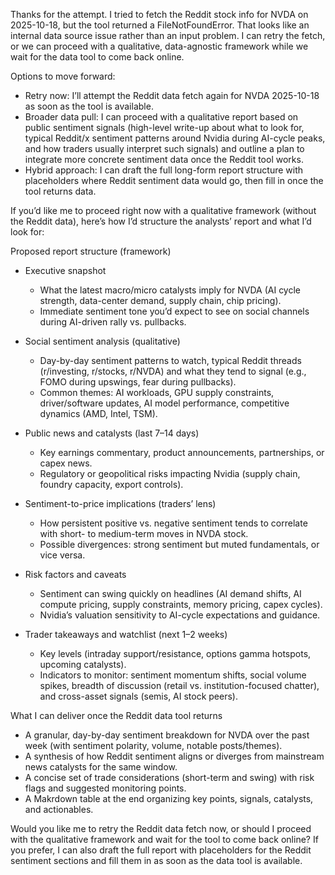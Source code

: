 Thanks for the attempt. I tried to fetch the Reddit stock info for NVDA on 2025-10-18, but the tool returned a FileNotFoundError. That looks like an internal data source issue rather than an input problem. I can retry the fetch, or we can proceed with a qualitative, data-agnostic framework while we wait for the data tool to come back online.

Options to move forward:
- Retry now: I’ll attempt the Reddit data fetch again for NVDA 2025-10-18 as soon as the tool is available.
- Broader data pull: I can proceed with a qualitative report based on public sentiment signals (high-level write-up about what to look for, typical Reddit/x sentiment patterns around Nvidia during AI-cycle peaks, and how traders usually interpret such signals) and outline a plan to integrate more concrete sentiment data once the Reddit tool works.
- Hybrid approach: I can draft the full long-form report structure with placeholders where Reddit sentiment data would go, then fill in once the tool returns data.

If you’d like me to proceed right now with a qualitative framework (without the Reddit data), here’s how I’d structure the analysts’ report and what I’d look for:

Proposed report structure (framework)
- Executive snapshot
  - What the latest macro/micro catalysts imply for NVDA (AI cycle strength, data-center demand, supply chain, chip pricing).
  - Immediate sentiment tone you’d expect to see on social channels during AI-driven rally vs. pullbacks.

- Social sentiment analysis (qualitative)
  - Day-by-day sentiment patterns to watch, typical Reddit threads (r/investing, r/stocks, r/NVDA) and what they tend to signal (e.g., FOMO during upswings, fear during pullbacks).
  - Common themes: AI workloads, GPU supply constraints, driver/software updates, AI model performance, competitive dynamics (AMD, Intel, TSM).

- Public news and catalysts (last 7–14 days)
  - Key earnings commentary, product announcements, partnerships, or capex news.
  - Regulatory or geopolitical risks impacting Nvidia (supply chain, foundry capacity, export controls).

- Sentiment-to-price implications (traders’ lens)
  - How persistent positive vs. negative sentiment tends to correlate with short- to medium-term moves in NVDA stock.
  - Possible divergences: strong sentiment but muted fundamentals, or vice versa.

- Risk factors and caveats
  - Sentiment can swing quickly on headlines (AI demand shifts, AI compute pricing, supply constraints, memory pricing, capex cycles).
  - Nvidia’s valuation sensitivity to AI-cycle expectations and guidance.

- Trader takeaways and watchlist (next 1–2 weeks)
  - Key levels (intraday support/resistance, options gamma hotspots, upcoming catalysts).
  - Indicators to monitor: sentiment momentum shifts, social volume spikes, breadth of discussion (retail vs. institution-focused chatter), and cross-asset signals (semis, AI stock peers).

What I can deliver once the Reddit data tool returns
- A granular, day-by-day sentiment breakdown for NVDA over the past week (with sentiment polarity, volume, notable posts/themes).
- A synthesis of how Reddit sentiment aligns or diverges from mainstream news catalysts for the same window.
- A concise set of trade considerations (short-term and swing) with risk flags and suggested monitoring points.
- A Makrdown table at the end organizing key points, signals, catalysts, and actionables.

Would you like me to retry the Reddit data fetch now, or should I proceed with the qualitative framework and wait for the tool to come back online? If you prefer, I can also draft the full report with placeholders for the Reddit sentiment sections and fill them in as soon as the data tool is available.